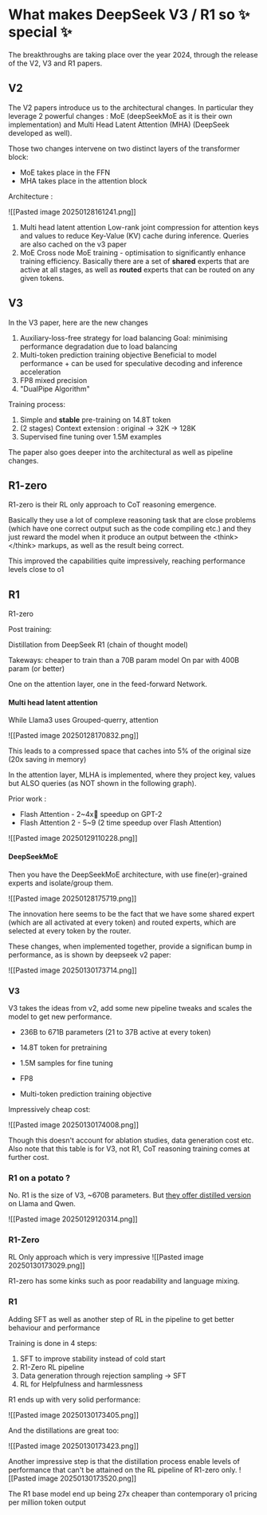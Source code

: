 

# What makes DeepSeek V3 / R1 so ✨ special ✨

The breakthroughs are taking place over the year 2024, through the release of the V2, V3 and R1 papers.

## V2

The V2 papers introduce us to the architectural changes. In particular they leverage 2 powerful changes : MoE (deepSeekMoE as it is their own implementation) and Multi Head Latent Attention (MHA) (DeepSeek developed as well).

Those two changes intervene on two distinct layers of the transformer block:
- MoE takes place in the FFN
- MHA takes place in the attention block

Architecture : 

![[Pasted image 20250128161241.png]]

1. Multi head latent attention
	Low-rank joint compression for attention keys and values to reduce Key-Value (KV) cache during inference.
	Queries are also cached on the v3 paper
2. MoE
	Cross node MoE training - optimisation to significantly enhance training efficiency.
	Basically there are a set of **shared** experts that are active at all stages, as well as **routed** experts that can be routed on any given tokens.


## V3 

In the V3 paper, here are the new changes

1. Auxiliary-loss-free strategy for load balancing
	 Goal: minimising performance degradation due to load balancing 
4. Multi-token prediction training objective
	Beneficial to model performance + can be used for speculative decoding and inference acceleration
5. FP8 mixed precision
6. "DualPipe Algorithm" 


Training process:

1. Simple and **stable** pre-training on 14.8T token 
2. (2 stages) Context extension : original -> 32K -> 128K
3. Supervised fine tuning over 1.5M examples

The paper also goes deeper into the architectural as well as pipeline changes.
## R1-zero

R1-zero is their RL only approach to CoT reasoning emergence.

Basically they use a lot of complexe reasoning task that are close problems (which have one correct output such as the code compiling etc.) and they just reward the model when it produce an output between the \<think> \</think> markups, as well as the result being correct.

This improved the capabilities quite impressively, reaching performance levels close to o1 

## R1

R1-zero 

Post training:

Distillation from DeepSeek R1 (chain of thought model)


Takeways: cheaper to train than a 70B param model
On par with 400B param (or better)




One on the attention layer, one in the feed-forward Network.

#### Multi head latent attention

While Llama3 uses Grouped-querry, attention

![[Pasted image 20250128170832.png]]

This leads to a compressed space that caches into 5% of the original size (20x saving in memory)

In the attention layer, MLHA is implemented, where they project key, values but ALSO queries (as NOT shown in the following graph).

Prior work : 
- Flash Attention - 2~4x speedup on GPT-2 
- Flash Attention 2 - 5~9 (2 time speedup over Flash Attention)

![[Pasted image 20250129110228.png]]


#### DeepSeekMoE

Then you have the DeepSeekMoE architecture, with use fine(er)-grained experts and isolate/group them.

![[Pasted image 20250128175719.png]]

The innovation here seems to be the fact that we have some shared expert (which are all activated at every token) and routed experts, which are selected at every token by the router.

These changes, when implemented together, provide a significan bump in performance, as is shown by deepseek v2 paper:

![[Pasted image 20250130173714.png]]

### V3 

V3 takes the ideas from v2, add some new pipeline tweaks and scales the model to get new performance.

- 236B to 671B parameters (21 to 37B active at every token)
- 14.8T token for pretraining
- 1.5M samples for fine tuning

- FP8
- Multi-token prediction training objective

Impressively cheap cost:

![[Pasted image 20250130174008.png]]

Though this doesn't account for ablation studies, data generation cost etc.
Also note that this table is for V3, not R1, CoT reasoning training comes at further cost.

### R1 on a potato ?

No. R1 is the size of V3, ~670B parameters. But [they offer distilled version](https://ollama.com/library/deepseek-r1) on Llama and Qwen.



![[Pasted image 20250129120314.png]]

### R1-Zero

RL Only approach which is very impressive
![[Pasted image 20250130173029.png]]

R1-zero has some kinks such as poor readability and language mixing.
### R1

Adding SFT as well as another step of RL in the pipeline to get better behaviour and performance

Training is done in 4 steps:

1. SFT to improve stability instead of cold start
2. R1-Zero RL pipeline
3. Data generation through rejection sampling -> SFT
4. RL for Helpfulness and harmlessness

R1 ends up with very solid performance:

![[Pasted image 20250130173405.png]]


And the distillations are great too:

![[Pasted image 20250130173423.png]]

Another impressive step is that the distillation process enable levels of performance that can't be attained on the RL pipeline of R1-zero only.
![[Pasted image 20250130173520.png]]

The R1 base model end up being 27x cheaper than contemporary o1 pricing per million token output